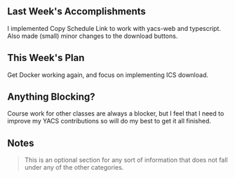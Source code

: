 ## Last Week's Accomplishments

I implemented Copy Schedule Link to work with yacs-web and typescript.  Also made (small) minor changes to the download buttons.
## This Week's Plan

Get Docker working again, and focus on implementing ICS download.  
## Anything Blocking?

Course work for other classes are always a blocker, but I feel that I need to improve my YACS contributions so will do my best to get it all finished.
## Notes

> This is an optional section for any sort of information that does not fall under any of the other categories.
